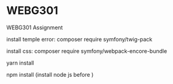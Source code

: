 # WEBG301
WEBG301 Assignment

install temple error: composer require symfony/twig-pack

install css: composer require symfony/webpack-encore-bundle

yarn install

npm install (install node js before )
